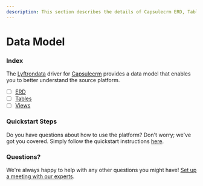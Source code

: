 ```yaml
---
description: This section describes the details of Capsulecrm ERD, Tables, and Views.
---
```


# Data Model

### Index

The  [Lyftrondata](https://www.lyftrondata.com/) driver for [Capsulecrm](https://www.lyftrondata.com/integration/sales-analytics/capsule/) provides a data model that enables you to better understand the source platform.

* [ ] [ERD](erd.md)
* [ ] [Tables](tables.md)
* [ ] [Views](views.md)

### Quickstart Steps

Do you have questions about how to use the platform? Don't worry; we've got you covered. Simply follow the quickstart instructions [here](../README.md).


### Questions? <a href="#questions" id="questions"></a>

We're always happy to help with any other questions you might have! [Set up a meeting with our experts](https://www.lyftrondata.com/book-a-meeting/).

